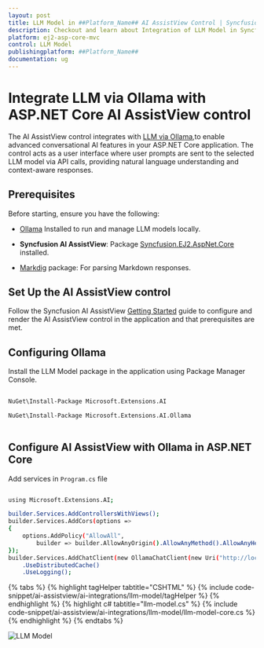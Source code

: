 ```yaml
---
layout: post
title: LLM Model in ##Platform_Name## AI AssistView Control | Syncfusion
description: Checkout and learn about Integration of LLM Model in Syncfusion ##Platform_Name## AI AssistView control of Syncfusion Essential JS 2 and more.
platform: ej2-asp-core-mvc
control: LLM Model
publishingplatform: ##Platform_Name##
documentation: ug
---
```

 
# Integrate LLM via Ollama with ASP.NET Core AI AssistView control

The AI AssistView control integrates with [LLM via Ollama](https://ollama.com),to enable advanced conversational AI features in your ASP.NET Core application. The control acts as a user interface where user prompts are sent to the selected LLM model via API calls, providing natural language understanding and context-aware responses.

## Prerequisites

Before starting, ensure you have the following:

* [Ollama](https://ollama.com) Installed to run and manage LLM models locally.

* **Syncfusion AI AssistView**: Package [Syncfusion.EJ2.AspNet.Core](https://www.nuget.org/packages/Syncfusion.EJ2.AspNet.Core) installed.

* [Markdig](https://www.nuget.org/packages/Markdig) package: For parsing Markdown responses.

## Set Up the AI AssistView control

Follow the Syncfusion AI AssistView [Getting Started](../getting-started) guide to configure and render the AI AssistView control in the application and that prerequisites are met.
 
## Configuring Ollama

Install the LLM Model package in the application using Package Manager Console.
 
```bash
 
NuGet\Install-Package Microsoft.Extensions.AI

NuGet\Install-Package Microsoft.Extensions.AI.Ollama
 
```
 
## Configure AI AssistView with Ollama in ASP.NET Core

Add services in `Program.cs` file 

```bash

using Microsoft.Extensions.AI;

builder.Services.AddControllersWithViews();
builder.Services.AddCors(options =>
{
    options.AddPolicy("AllowAll",
        builder => builder.AllowAnyOrigin().AllowAnyMethod().AllowAnyHeader());
});
builder.Services.AddChatClient(new OllamaChatClient(new Uri("http://localhost:11434/"), "deepseek-r1"))
    .UseDistributedCache()
    .UseLogging();

```

{% tabs %}
{% highlight tagHelper tabtitle="CSHTML" %}
{% include code-snippet/ai-assistview/ai-integrations/llm-model/tagHelper %}
{% endhighlight %}
{% highlight c# tabtitle="llm-model.cs" %}
{% include code-snippet/ai-assistview/ai-integrations/llm-model/llm-model-core.cs %}
{% endhighlight %}
{% endtabs %}
 
![LLM Model](../images/llm-model.png)
